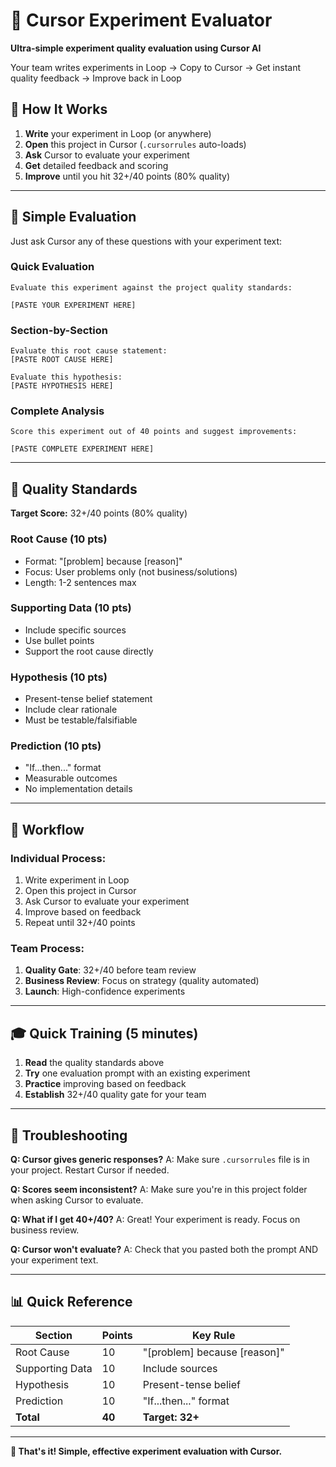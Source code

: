 # 🎯 Cursor Experiment Evaluator

**Ultra-simple experiment quality evaluation using Cursor AI**

Your team writes experiments in Loop → Copy to Cursor → Get instant quality feedback → Improve back in Loop

## 🚀 How It Works

1. **Write** your experiment in Loop (or anywhere)
2. **Open** this project in Cursor (`.cursorrules` auto-loads)
3. **Ask** Cursor to evaluate your experiment
4. **Get** detailed feedback and scoring
5. **Improve** until you hit 32+/40 points (80% quality)

---

## 💬 Simple Evaluation

Just ask Cursor any of these questions with your experiment text:

### **Quick Evaluation**

```
Evaluate this experiment against the project quality standards:

[PASTE YOUR EXPERIMENT HERE]
```

### **Section-by-Section**

```
Evaluate this root cause statement:
[PASTE ROOT CAUSE HERE]
```

```
Evaluate this hypothesis:
[PASTE HYPOTHESIS HERE]
```

### **Complete Analysis**

```
Score this experiment out of 40 points and suggest improvements:

[PASTE COMPLETE EXPERIMENT HERE]
```

---

## 🎯 Quality Standards

**Target Score:** 32+/40 points (80% quality)

### **Root Cause (10 pts)**

- Format: "[problem] because [reason]"
- Focus: User problems only (not business/solutions)
- Length: 1-2 sentences max

### **Supporting Data (10 pts)**

- Include specific sources
- Use bullet points
- Support the root cause directly

### **Hypothesis (10 pts)**

- Present-tense belief statement
- Include clear rationale
- Must be testable/falsifiable

### **Prediction (10 pts)**

- "If...then..." format
- Measurable outcomes
- No implementation details

---

## 🔄 Workflow

### **Individual Process:**

1. Write experiment in Loop
2. Open this project in Cursor
3. Ask Cursor to evaluate your experiment
4. Improve based on feedback
5. Repeat until 32+/40 points

### **Team Process:**

1. **Quality Gate**: 32+/40 before team review
2. **Business Review**: Focus on strategy (quality automated)
3. **Launch**: High-confidence experiments

---

## 🎓 Quick Training (5 minutes)

1. **Read** the quality standards above
2. **Try** one evaluation prompt with an existing experiment
3. **Practice** improving based on feedback
4. **Establish** 32+/40 quality gate for your team

---

## 🔧 Troubleshooting

**Q: Cursor gives generic responses?**
A: Make sure `.cursorrules` file is in your project. Restart Cursor if needed.

**Q: Scores seem inconsistent?**
A: Make sure you're in this project folder when asking Cursor to evaluate.

**Q: What if I get 40+/40?**
A: Great! Your experiment is ready. Focus on business review.

**Q: Cursor won't evaluate?**
A: Check that you pasted both the prompt AND your experiment text.

---

## 📊 Quick Reference

| Section         | Points | Key Rule                     |
| --------------- | ------ | ---------------------------- |
| Root Cause      | 10     | "[problem] because [reason]" |
| Supporting Data | 10     | Include sources              |
| Hypothesis      | 10     | Present-tense belief         |
| Prediction      | 10     | "If...then..." format        |
| **Total**       | **40** | **Target: 32+**              |

---

**🚀 That's it! Simple, effective experiment evaluation with Cursor.**
